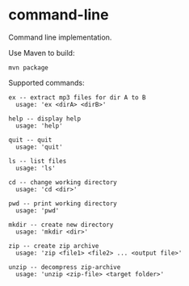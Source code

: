 # command-line
Command line implementation.

Use Maven to build:

    mvn package
    
Supported commands:

    ex -- extract mp3 files for dir A to B
      usage: 'ex <dirA> <dirB>'

    help -- display help
      usage: 'help'

    quit -- quit
      usage: 'quit'

    ls -- list files
      usage: 'ls'

    cd -- change working directory
      usage: 'cd <dir>'

    pwd -- print working directory
      usage: 'pwd'

    mkdir -- create new directory
      usage: 'mkdir <dir>'

    zip -- create zip archive
      usage: 'zip <file1> <file2> ... <output file>'

    unzip -- decompress zip-archive
      usage: 'unzip <zip-file> <target folder>'
